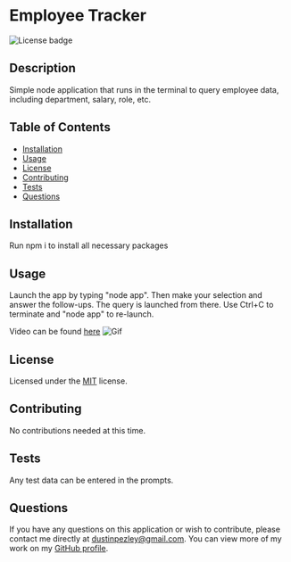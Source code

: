 # Employee Tracker
![License badge](https://img.shields.io/badge/License-MIT-green)

## Description
Simple node application that runs in the terminal to query employee data, including department, salary, role, etc. 

## Table of Contents
* [Installation](#installation)
* [Usage](#usage)
* [License](#license)
* [Contributing](#contributing)
* [Tests](#tests)
* [Questions](#questions)

## Installation
Run npm i to install all necessary packages

## Usage
Launch the app by typing "node app". Then make your selection and answer the follow-ups. The query is launched from there. Use Ctrl+C to terminate and "node app" to re-launch.

Video can be found [here](https://drive.google.com/file/d/1g9tz1wVC10FMtgNqzRnrxtby6r_bs6eD/view)
![Gif](https://github.com/dustinpezley/employee-tracker/blob/8eb8f6c9db6660e6dd2338e31b2c11f74ca6d3f8/assets/images/Employee%20Tracker.gif)

## License
Licensed under the [MIT](https://opensource.org/licenses/MIT) license.

## Contributing
No contributions needed at this time.

## Tests
Any test data can be entered in the prompts.

## Questions
If you have any questions on this application or wish to contribute, please contact me directly at dustinpezley@gmail.com.
You can view more of my work on my [GitHub profile](https://github.com/dustinpezley).

